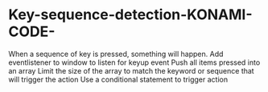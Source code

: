 # Key-sequence-detection-KONAMI-CODE-
When a sequence of key is pressed, something will happen.
Add eventlistener to window to listen for keyup event
Push all items pressed into an array
Limit the size of the array to match the keyword or sequence that will trigger the action
Use a conditional statement to trigger action
